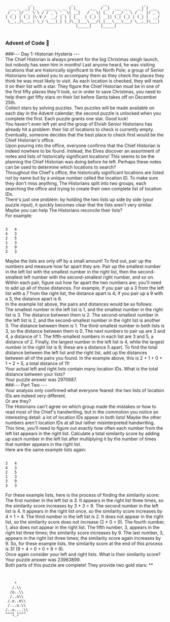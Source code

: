 <pre class="notranslate"><code>  
           _                 _             __                _      
  __ _  __| |_   _____ _ __ | |_     ___  / _|  ___ ___   __| | ___ 
 / _` |/ _` \ \ / / _ \ '_ \| __|   / _ \| |_  / __/ _ \ / _` |/ _ \
| (_| | (_| |\ V /  __/ | | | |_   | (_) |  _|| (_| (_) | (_| |  __/
 \__,_|\__,_| \_/ \___|_| |_|\__|___\___/|_|___\___\___/ \__,_|\___|
                               |_____|    |_____| 

</code></pre>

### Advent of Code 🎄

###--- Day 1: Historian Hysteria ---
<br>
The Chief Historian is always present for the big Christmas sleigh launch, but nobody has seen him in months! Last anyone heard, he was visiting locations that are historically significant to the North Pole; a group of Senior Historians has asked you to accompany them as they check the places they think he was most likely to visit.
<be>
As each location is checked, they will mark it on their list with a star. They figure the Chief Historian must be in one of the first fifty places they'll look, so in order to save Christmas, you need to help them get fifty stars on their list before Santa takes off on December 25th.
<br>
Collect stars by solving puzzles. Two puzzles will be made available on each day in the Advent calendar; the second puzzle is unlocked when you complete the first. Each puzzle grants one star. Good luck!
<br>
You haven't even left yet and the group of Elvish Senior Historians has already hit a problem: their list of locations to check is currently empty. Eventually, someone decides that the best place to check first would be the Chief Historian's office.
<br>
Upon pouring into the office, everyone confirms that the Chief Historian is indeed nowhere to be found. Instead, the Elves discover an assortment of notes and lists of historically significant locations! This seems to be the planning the Chief Historian was doing before he left. Perhaps these notes can be used to determine which locations to search?
<br>
Throughout the Chief's office, the historically significant locations are listed not by name but by a unique number called the location ID. To make sure they don't miss anything, The Historians split into two groups, each searching the office and trying to create their own complete list of location IDs.
<br>
There's just one problem: by holding the two lists up side by side (your puzzle input), it quickly becomes clear that the lists aren't very similar. Maybe you can help The Historians reconcile their lists?
<br>
For example:
<pre class="notranslate"><code>  
3   4
4   3
2   5
1   3
3   9
3   3
</code></pre> 
Maybe the lists are only off by a small amount! To find out, pair up the numbers and measure how far apart they are. Pair up the smallest number in the left list with the smallest number in the right list, then the second-smallest left number with the second-smallest right number, and so on.
<br>
Within each pair, figure out how far apart the two numbers are; you'll need to add up all of those distances. For example, if you pair up a 3 from the left list with a 7 from the right list, the distance apart is 4; if you pair up a 9 with a 3, the distance apart is 6.
<br>
In the example list above, the pairs and distances would be as follows:
<br>
The smallest number in the left list is 1, and the smallest number in the right list is 3. The distance between them is 2.
The second-smallest number in the left list is 2, and the second-smallest number in the right list is another 3. The distance between them is 1.
The third-smallest number in both lists is 3, so the distance between them is 0.
The next numbers to pair up are 3 and 4, a distance of 1.
The fifth-smallest numbers in each list are 3 and 5, a distance of 2.
Finally, the largest number in the left list is 4, while the largest number in the right list is 9; these are a distance 5 apart.
To find the total distance between the left list and the right list, add up the distances between all of the pairs you found. In the example above, this is 2 + 1 + 0 + 1 + 2 + 5, a total distance of 11!
<br>
Your actual left and right lists contain many location IDs. What is the total distance between your lists?
<br>
Your puzzle answer was 2970687.
<br>
###--- Part Two ---
<br>
Your analysis only confirmed what everyone feared: the two lists of location IDs are indeed very different.
<br>
Or are they?
<br>
The Historians can't agree on which group made the mistakes or how to read most of the Chief's handwriting, but in the commotion you notice an interesting detail: a lot of location IDs appear in both lists! Maybe the other numbers aren't location IDs at all but rather misinterpreted handwriting.
<br>
This time, you'll need to figure out exactly how often each number from the left list appears in the right list. Calculate a total similarity score by adding up each number in the left list after multiplying it by the number of times that number appears in the right list.
<br>
Here are the same example lists again:
<pre class="notranslate"><code>  
3   4
4   3
2   5
1   3
3   9
3   3
</code></pre>
For these example lists, here is the process of finding the similarity score:
<br>
The first number in the left list is 3. It appears in the right list three times, so the similarity score increases by 3 * 3 = 9.
The second number in the left list is 4. It appears in the right list once, so the similarity score increases by 4 * 1 = 4.
The third number in the left list is 2. It does not appear in the right list, so the similarity score does not increase (2 * 0 = 0).
The fourth number, 1, also does not appear in the right list.
The fifth number, 3, appears in the right list three times; the similarity score increases by 9.
The last number, 3, appears in the right list three times; the similarity score again increases by 9.
So, for these example lists, the similarity score at the end of this process is 31 (9 + 4 + 0 + 0 + 9 + 9).
<br>
Once again consider your left and right lists. What is their similarity score?
<br>
Your puzzle answer was 23963899.
<br>
Both parts of this puzzle are complete! They provide two gold stars: **
<br>
<pre class="notranslate"><code>  
           
    *
   /.\\
  /o..\\
  /..o\\
 /.o..o\\
 /...o.\\
/..o....\\
^^^[_]^^^
           
</code></pre>
